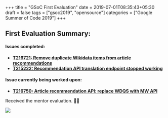 +++
title = "GSoC First Evaluation"
date = 2019-07-01T08:35:43+05:30
draft = false
tags = ["gsoc2019", "opensource"]
categories = ["Google Summer of Code 2019"]
+++

## First Evaluation Summary:

#### Issues completed:

- [**T216721: Remove duplicate Wikidata items from article recommendations**](https://phabricator.wikimedia.org/T216721)
- [**T215222: Recommendation API translation endpoint stopped working**](https://phabricator.wikimedia.org/T215222)

#### Issue currently being worked upon:
- [**T216750: Article recommendation API: replace WDQS with MW API**](https://phabricator.wikimedia.org/T216750)

Received the mentor evaluation. 🎉🎉

<img src="/img/gsoc-3.png" id="eval1">


<style type="text/css">
	#eval1 {
		box-shadow: none;
	}
</style>
